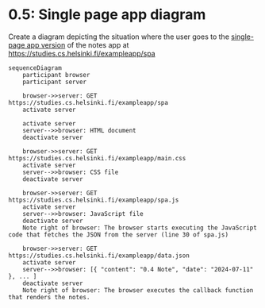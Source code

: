# 0.5: Single page app diagram
Create a diagram depicting the situation where the user goes to the [single-page app version](https://fullstackopen.com/en/part0/fundamentals_of_web_apps#single-page-app) of the notes app at https://studies.cs.helsinki.fi/exampleapp/spa


```mermaid
sequenceDiagram
    participant browser
    participant server

    browser->>server: GET https://studies.cs.helsinki.fi/exampleapp/spa
    activate server

    activate server
    server-->>browser: HTML document
    deactivate server

    browser->>server: GET https://studies.cs.helsinki.fi/exampleapp/main.css
    activate server
    server-->>browser: CSS file
    deactivate server

    browser->>server: GET https://studies.cs.helsinki.fi/exampleapp/spa.js
    activate server
    server-->>browser: JavaScript file
    deactivate server
    Note right of browser: The browser starts executing the JavaScript code that fetches the JSON from the server (line 30 of spa.js)
    
    browser->>server: GET https://studies.cs.helsinki.fi/exampleapp/data.json
    activate server
    server-->>browser: [{ "content": "0.4 Note", "date": "2024-07-11" }, ... ]
    deactivate server
    Note right of browser: The browser executes the callback function that renders the notes.
```